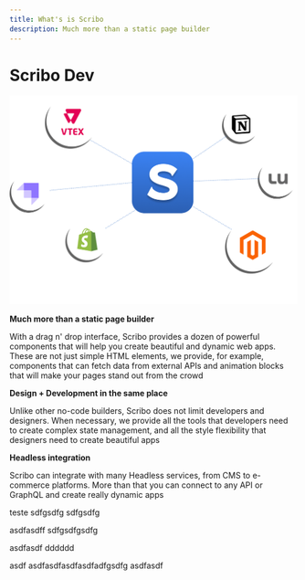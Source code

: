 ```yaml
---
title: What's is Scribo
description: Much more than a static page builder
---
```

# Scribo Dev

![Scribo Integration](assets/integration.png)

**Much more than a static page builder**

With a drag n' drop interface, Scribo provides a dozen of powerful components that will help you create beautiful and dynamic web apps. These are not just simple HTML elements, we provide, for example, components that can fetch data from external APIs and animation blocks that will make your pages stand out from the crowd

**Design + Development in the same place**

Unlike other no-code builders, Scribo does not limit developers and designers. When necessary, we provide all the tools that developers need to create complex state management, and all the style flexibility that designers need to create beautiful apps

**Headless integration**

Scribo can integrate with many Headless services, from CMS to e-commerce platforms. More than that you can connect to any API or GraphQL and create really dynamic apps

teste sdfgsdfg sdfgsdfg


asdfasdff
sdfgsdfgsdfg

asdfasdf
dddddd

asdf
asdfasdfasdfasdfadfgsdfg
asdfasdf
